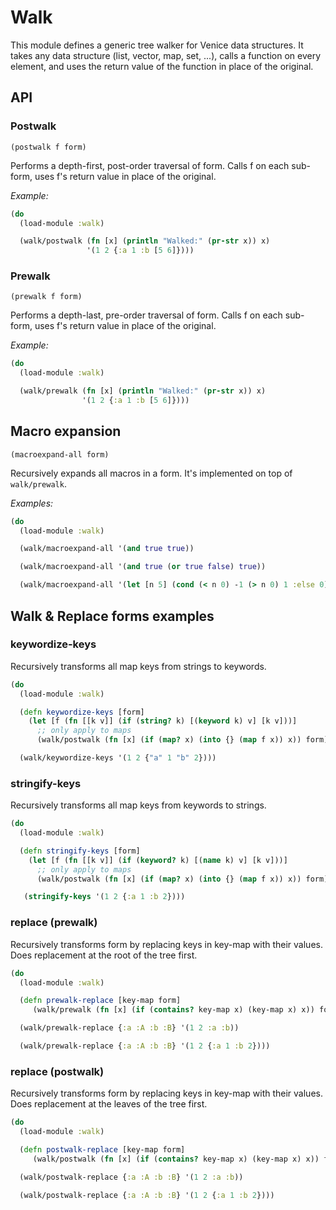 # Walk

This module defines a generic tree walker for Venice data
structures.  It takes any data structure (list, vector, map, set,
...), calls a function on every element, and uses the return value
of the function in place of the original. 


## API

### Postwalk

`(postwalk f form)`

Performs a depth-first, post-order traversal of form. Calls f on
each sub-form, uses f's return value in place of the original.

*Example:*

```clojure
(do
  (load-module :walk)

  (walk/postwalk (fn [x] (println "Walked:" (pr-str x)) x)
                 '(1 2 {:a 1 :b [5 6]})))
```


### Prewalk

`(prewalk f form)`

Performs a depth-last, pre-order traversal of form. Calls f on
each sub-form, uses f's return value in place of the original.

*Example:*

```clojure
(do
  (load-module :walk)

  (walk/prewalk (fn [x] (println "Walked:" (pr-str x)) x)
                '(1 2 {:a 1 :b [5 6]})))
```


## Macro expansion

`(macroexpand-all form)`

Recursively expands all macros in a form. It's implemented on top of `walk/prewalk`.

*Examples:*

```clojure
(do
  (load-module :walk)

  (walk/macroexpand-all '(and true true))

  (walk/macroexpand-all '(and true (or true false) true))

  (walk/macroexpand-all '(let [n 5] (cond (< n 0) -1 (> n 0) 1 :else 0))))
```



## Walk & Replace forms examples


### keywordize-keys

Recursively transforms all map keys from strings to keywords.

```clojure
(do
  (load-module :walk)

  (defn keywordize-keys [form]
    (let [f (fn [[k v]] (if (string? k) [(keyword k) v] [k v]))]
      ;; only apply to maps
      (walk/postwalk (fn [x] (if (map? x) (into {} (map f x)) x)) form)))

  (walk/keywordize-keys '(1 2 {"a" 1 "b" 2})))
```


### stringify-keys

Recursively transforms all map keys from keywords to strings.

```clojure
(do
  (load-module :walk)

  (defn stringify-keys [form]
    (let [f (fn [[k v]] (if (keyword? k) [(name k) v] [k v]))]
      ;; only apply to maps
      (walk/postwalk (fn [x] (if (map? x) (into {} (map f x)) x)) form)))

   (stringify-keys '(1 2 {:a 1 :b 2})))
```


### replace (prewalk)

Recursively transforms form by replacing keys in key-map with
their values. Does replacement at the root of the tree first.

```clojure
(do
  (load-module :walk)

  (defn prewalk-replace [key-map form]
     (walk/prewalk (fn [x] (if (contains? key-map x) (key-map x) x)) form))

  (walk/prewalk-replace {:a :A :b :B} '(1 2 :a :b))

  (walk/prewalk-replace {:a :A :b :B} '(1 2 {:a 1 :b 2})))
```


### replace (postwalk)

Recursively transforms form by replacing keys in key-map with
their values. Does replacement at the leaves of the tree first.

```clojure
(do
  (load-module :walk)

  (defn postwalk-replace [key-map form]
     (walk/postwalk (fn [x] (if (contains? key-map x) (key-map x) x)) form))

  (walk/postwalk-replace {:a :A :b :B} '(1 2 :a :b))

  (walk/postwalk-replace {:a :A :b :B} '(1 2 {:a 1 :b 2})))
```

